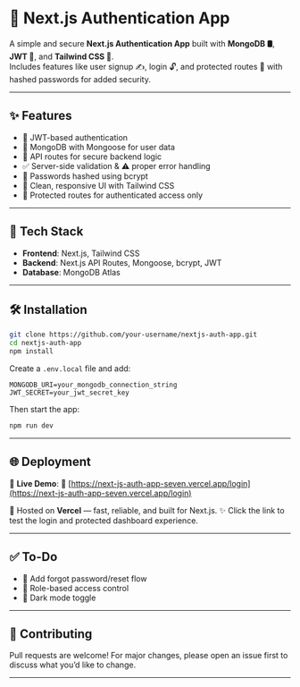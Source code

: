# 🚀 Next.js Authentication App

A simple and secure **Next.js Authentication App** built with **MongoDB 🛢️**, **JWT 🔐**, and **Tailwind CSS 🎨**.  
Includes features like user signup ✍️, login 🔓, and protected routes 🚫 with hashed passwords for added security.

---

## ✨ Features

* 🔐 JWT-based authentication
* 🧬 MongoDB with Mongoose for user data
* 🔄 API routes for secure backend logic
* ✅ Server-side validation & ⚠️ proper error handling
* 🧂 Passwords hashed using bcrypt
* 🎨 Clean, responsive UI with Tailwind CSS
* 🧭 Protected routes for authenticated access only

---

## 🔧 Tech Stack

* **Frontend**: Next.js, Tailwind CSS
* **Backend**: Next.js API Routes, Mongoose, bcrypt, JWT
* **Database**: MongoDB Atlas

---

## 🛠️ Installation

```bash
git clone https://github.com/your-username/nextjs-auth-app.git
cd nextjs-auth-app
npm install
````

Create a `.env.local` file and add:

```env
MONGODB_URI=your_mongodb_connection_string
JWT_SECRET=your_jwt_secret_key
```

Then start the app:

```bash
npm run dev
```

---

## 🌐 Deployment

🚀 **Live Demo**:
🔗 [https://next-js-auth-app-seven.vercel.app/login](https://next-js-auth-app-seven.vercel.app/login)

🧩 Hosted on **Vercel** — fast, reliable, and built for Next.js.
✨ Click the link to test the login and protected dashboard experience.

---

## ✅ To-Do

* 🔁 Add forgot password/reset flow
* 👮 Role-based access control
* 🌙 Dark mode toggle

---

## 🙌 Contributing

Pull requests are welcome!
For major changes, please open an issue first to discuss what you’d like to change.

---

